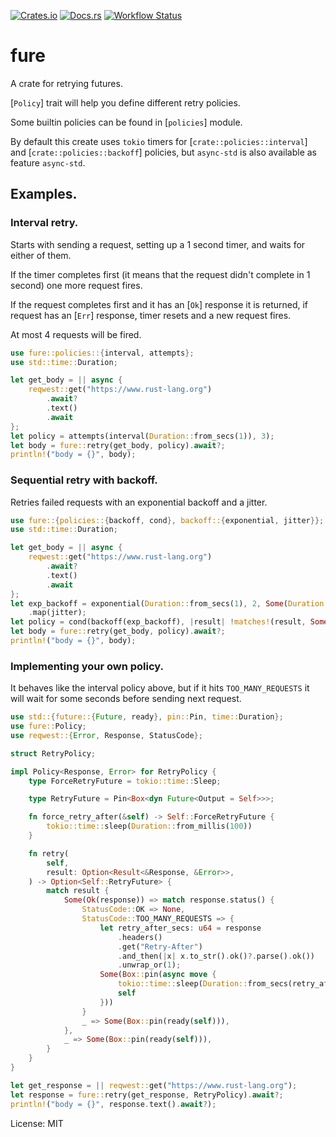 [![Crates.io](https://img.shields.io/crates/v/fure.svg)](https://crates.io/crates/fure)
[![Docs.rs](https://img.shields.io/docsrs/fure.svg)](https://docs.rs/fure)
[![Workflow Status](https://github.com/Leonqn/fure/workflows/CI/badge.svg)](https://github.com/Leonqn/fure/actions?query=workflow%3A%22CI%22)

# fure

A crate for retrying futures.

[`Policy`] trait will help you define different retry policies.

Some builtin policies can be found in [`policies`] module.

By default this create uses `tokio` timers for [`crate::policies::interval`] and [`crate::policies::backoff`] policies,
but `async-std` is also available as feature `async-std`.
## Examples.
### Interval retry.
Starts with sending a request, setting up a 1 second timer, and waits for either of them.

If the timer completes first (it means that the request didn't complete in 1 second) one more request fires.

If the request completes first and it has an [`Ok`] response it is returned, if request has an [`Err`] response, timer resets and a new request fires.

At most 4 requests will be fired.
```rust
use fure::policies::{interval, attempts};
use std::time::Duration;

let get_body = || async {
    reqwest::get("https://www.rust-lang.org")
        .await?
        .text()
        .await
};
let policy = attempts(interval(Duration::from_secs(1)), 3);
let body = fure::retry(get_body, policy).await?;
println!("body = {}", body);
```
### Sequential retry with backoff.
Retries failed requests with an exponential backoff and a jitter.
```rust
use fure::{policies::{backoff, cond}, backoff::{exponential, jitter}};
use std::time::Duration;

let get_body = || async {
    reqwest::get("https://www.rust-lang.org")
        .await?
        .text()
        .await
};
let exp_backoff = exponential(Duration::from_secs(1), 2, Some(Duration::from_secs(10)))
    .map(jitter);
let policy = cond(backoff(exp_backoff), |result| !matches!(result, Some(Ok(_))));
let body = fure::retry(get_body, policy).await?;
println!("body = {}", body);
```
### Implementing your own policy.
It behaves like the interval policy above, but if it hits `TOO_MANY_REQUESTS` it will wait for some seconds before sending next request.
```rust
use std::{future::{Future, ready}, pin::Pin, time::Duration};
use fure::Policy;
use reqwest::{Error, Response, StatusCode};

struct RetryPolicy;

impl Policy<Response, Error> for RetryPolicy {
    type ForceRetryFuture = tokio::time::Sleep;

    type RetryFuture = Pin<Box<dyn Future<Output = Self>>>;

    fn force_retry_after(&self) -> Self::ForceRetryFuture {
        tokio::time::sleep(Duration::from_millis(100))
    }

    fn retry(
        self,
        result: Option<Result<&Response, &Error>>,
    ) -> Option<Self::RetryFuture> {
        match result {
            Some(Ok(response)) => match response.status() {
                StatusCode::OK => None,
                StatusCode::TOO_MANY_REQUESTS => {
                    let retry_after_secs: u64 = response
                        .headers()
                        .get("Retry-After")
                        .and_then(|x| x.to_str().ok()?.parse().ok())
                        .unwrap_or(1);
                    Some(Box::pin(async move {
                        tokio::time::sleep(Duration::from_secs(retry_after_secs)).await;
                        self
                    }))
                }
                _ => Some(Box::pin(ready(self))),
            },
            _ => Some(Box::pin(ready(self))),
        }
    }
}

let get_response = || reqwest::get("https://www.rust-lang.org");
let response = fure::retry(get_response, RetryPolicy).await?;
println!("body = {}", response.text().await?);
```

License: MIT

